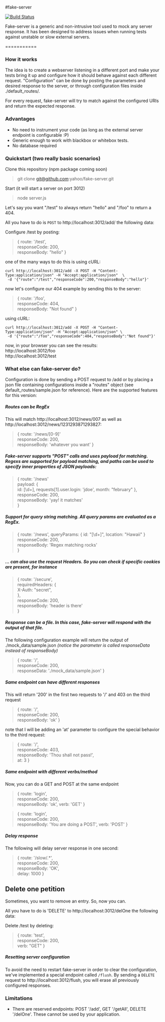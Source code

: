 #fake-server

[![Build Status](https://travis-ci.org/yahoo/fake-server.svg)](https://travis-ci.org/yahoo/fake-server)

Fake-server is a generic and non-intrusive tool used to mock any server response. It has been designed to address issues when running tests against unstable or slow external servers.

===========

### How it works

The idea is to create a webserver listening in a different port and make your tests bring it up and configure how it should behave against each different request. "Configuration" can be done by posting the parameters and desired response to the server, or through configuration files inside ./default_routes/.

For every request, fake-server will try to match against the configured URIs and return the expected response.

### Advantages

- No need to instrument your code (as long as the external server endpoint is configurable :P)
- Generic enough to work with blackbox or whitebox tests.
- No database required


### Quickstart (two really basic scenarios)

Clone this repository (npm package coming soon)
> git clone git@github.com:yahoo/fake-server.git

Start (it will start a server on port 3012)
> node server.js

Let's say you want "/test"  to always return "hello" and "/foo" to return a 404. 

All you have to do is `POST` to http://localhost:3012/add/ the following data:

Configure /test by posting:
> { route: '/test',  
> responseCode: 200,  
> responseBody: "hello" }  

one of the many ways to do this is using cURL:
```
curl http://localhost:3012/add -X POST -H "Content-Type:application/json" -H "Accept:application/json"  \ 
 -d '{"route":"/test","responseCode":200,"responseBody":"hello"}' 
```

now let's configure our 404 example by sending this to the server:
> { route: '/foo',  
> responseCode: 404,  
> responseBody: "Not found" }  

using cURL:
``` 
curl http://localhost:3012/add -X POST -H "Content-Type:application/json" -H "Accept:application/json" \  
 -d '{"route":"/foo","responseCode":404,"responseBody":"Not found"}' 
```

now, in your browser you can see the results:  
http://localhost:3012/foo  
http://localhost:3012/test  


### What else can fake-server do?

Configuration is done by sending a POST request to /add or by placing a json file containing configurations inside a "routes" object (see default_routes/sample.json for reference). Here are the supported features for this version:  

##### Routes can be RegEx

This will match http://localhost:3012/news/007 as well as http://localhost:3012/news/1231293871293827:  

> { route: '/news/[0-9]'  
> responseCode: 200,  
> responseBody: 'whatever you want' }  

##### Fake-server supports "POST" calls and uses payload for matching. Regexs are supported for payload matching, and paths can be used to specify inner properties of JSON payloads:

> { route: '/news'  
>   payload: {  
>     id: [\\d+],
>     requests[1].user.login: 'jdoe',
>     month: "february"
>   },  
>   responseCode: 200,  
>   responseBody: 'yay! it matches'  
> }  

##### Support for query string matching. All query params are evaluated as a RegEx.

> { route: '/news',
>   queryParams: {
>       id: "[\\d+]",
>       location: "Hawaii"
>   }  
>   responseCode: 200,  
>   responseBody: 'Regex matching rocks'  
> }  

##### ... can also use the request Headers. So you can check if specific cookies are present, for instance

> { route: '/secure',    
>   requiredHeaders: {    
>       X-Auth: "secret",    
>   },   
>   responseCode: 200,   
>   responseBody: 'header is there'   
> }   


##### Response can be a file. In this case, fake-server will respond with the output of that file.

The following configuration example will return the output of ./mock_data/sample.json *(notice the parameter is called responseData instead of responseBody)*

> { route: '/',  
> responseCode: 200,  
> responseData: './mock_data/sample.json' }  


##### Same endpoint can have different responses 

This will return '200' in the first two requests to '/' and 403 on the third request  

> { route: '/',  
> responseCode: 200,  
> responseBody: 'ok' }  

note that I will be adding an 'at' parameter to configure the special behavior to the third request:  

> { route: '/',  
> responseCode: 403,  
> responseBody: 'Thou shall not pass!',  
> at: 3 }  

##### Same endpoint with different verbs/method

Now, you can do a GET and POST at the same endpoint  

> { route: 'login',  
> responseCode: 200,  
> responseBody: 'ok',
> verb: 'GET' }  

> { route: 'login',  
> responseCode: 200,  
> responseBody: 'You are doing a POST',
> verb: 'POST' } 


##### Delay response

The following will delay server response in one second:  

> { route: '/slow/.*',  
> responseCode: 200,  
> responseBody: 'OK',  
> delay: 1000 }  


## Delete one petition

Sometimes, you want to remove an entry. So, now you can.

All you have to do is 'DELETE' to http://localhost:3012/delOne the following data:

Delete /test by deleting:
> { route: 'test',  
> responseCode: 200,  
> verb: "GET" }  


##### Resetting server configuration

To avoid the need to restart fake-server in order to clear the configuration, we've implemented a special endpoint called `/flush`. By sending a `DELETE` request to http://localhost:3012/flush, you will erase all previously configured responses.


### Limitations
- There are reserved endpoints: POST '/add', GET '/getAll', DELETE '/delOne'. These cannot be used by your application.

